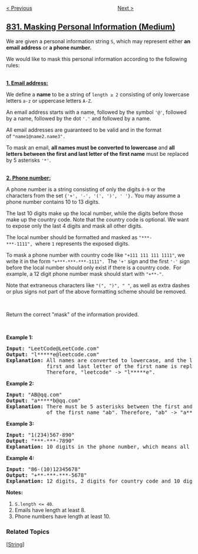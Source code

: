 <!--|This file generated by command(leetcode description); DO NOT EDIT.    |-->
<!--+----------------------------------------------------------------------+-->
<!--|@author    openset <openset.wang@gmail.com>                           |-->
<!--|@link      https://github.com/openset                                 |-->
<!--|@home      https://github.com/tonymontaro/leetcode-hints                        |-->
<!--+----------------------------------------------------------------------+-->

[< Previous](https://github.com/tonymontaro/leetcode-hints/tree/master/problems/positions-of-large-groups "Positions of Large Groups")
　　　　　　　　　　　　　　　　
[Next >](https://github.com/tonymontaro/leetcode-hints/tree/master/problems/flipping-an-image "Flipping an Image")

## [831. Masking Personal Information (Medium)](https://leetcode.com/problems/masking-personal-information "隐藏个人信息")

<p>We are given a&nbsp;personal information string <code>S</code>, which may represent&nbsp;either <strong>an email address</strong> or <strong>a phone number.</strong></p>

<p>We would like to mask this&nbsp;personal information according to the&nbsp;following rules:</p>

<p><br />
<u><strong>1. Email address:</strong></u></p>

<p>We define a&nbsp;<strong>name</strong> to be a string of <code>length &ge; 2</code> consisting&nbsp;of only lowercase letters&nbsp;<code>a-z</code> or uppercase&nbsp;letters&nbsp;<code>A-Z</code>.</p>

<p>An email address starts with a name, followed by the&nbsp;symbol <code>&#39;@&#39;</code>, followed by a name, followed by the&nbsp;dot&nbsp;<code>&#39;.&#39;</code>&nbsp;and&nbsp;followed by a name.&nbsp;</p>

<p>All email addresses are&nbsp;guaranteed to be valid and in the format of&nbsp;<code>&quot;name1@name2.name3&quot;.</code></p>

<p>To mask an email, <strong>all names must be converted to lowercase</strong> and <strong>all letters between the first and last letter of the first name</strong> must be replaced by 5 asterisks <code>&#39;*&#39;</code>.</p>

<p><br />
<u><strong>2. Phone number:</strong></u></p>

<p>A phone number is a string consisting of&nbsp;only the digits <code>0-9</code> or the characters from the set <code>{&#39;+&#39;, &#39;-&#39;, &#39;(&#39;, &#39;)&#39;, &#39;&nbsp;&#39;}.</code>&nbsp;You may assume a phone&nbsp;number contains&nbsp;10 to 13 digits.</p>

<p>The last 10 digits make up the local&nbsp;number, while the digits before those make up the country code. Note that&nbsp;the country code is optional. We want to expose only the last 4 digits&nbsp;and mask all other&nbsp;digits.</p>

<p>The local&nbsp;number&nbsp;should be formatted and masked as <code>&quot;***-***-1111&quot;,&nbsp;</code>where <code>1</code> represents the exposed digits.</p>

<p>To mask a phone number with country code like <code>&quot;+111 111 111 1111&quot;</code>, we write it in the form <code>&quot;+***-***-***-1111&quot;.</code>&nbsp; The <code>&#39;+&#39;</code>&nbsp;sign and the first <code>&#39;-&#39;</code>&nbsp;sign before the local number should only exist if there is a country code.&nbsp; For example, a 12 digit phone number mask&nbsp;should start&nbsp;with <code>&quot;+**-&quot;</code>.</p>

<p>Note that extraneous characters like <code>&quot;(&quot;, &quot;)&quot;, &quot; &quot;</code>, as well as&nbsp;extra dashes or plus signs not part of the above formatting scheme should be removed.</p>

<p>&nbsp;</p>

<p>Return the correct &quot;mask&quot; of the information provided.</p>

<p>&nbsp;</p>

<p><strong>Example 1:</strong></p>

<pre>
<strong>Input: </strong>&quot;LeetCode@LeetCode.com&quot;
<strong>Output: </strong>&quot;l*****e@leetcode.com&quot;
<strong>Explanation:&nbsp;</strong>All names are converted to lowercase, and the letters between the
&nbsp;            first and last letter of the first name is replaced by 5 asterisks.
&nbsp;            Therefore, &quot;leetcode&quot; -&gt; &quot;l*****e&quot;.
</pre>

<p><strong>Example 2:</strong></p>

<pre>
<strong>Input: </strong>&quot;AB@qq.com&quot;
<strong>Output: </strong>&quot;a*****b@qq.com&quot;
<strong>Explanation:&nbsp;</strong>There must be 5 asterisks between the first and last letter 
&nbsp;            of the first name &quot;ab&quot;. Therefore, &quot;ab&quot; -&gt; &quot;a*****b&quot;.
</pre>

<p><strong>Example 3:</strong></p>

<pre>
<strong>Input: </strong>&quot;1(234)567-890&quot;
<strong>Output: </strong>&quot;***-***-7890&quot;
<strong>Explanation:</strong>&nbsp;10 digits in the phone number, which means all digits make up the local number.
</pre>

<p><strong>Example 4:</strong></p>

<pre>
<strong>Input: </strong>&quot;86-(10)12345678&quot;
<strong>Output: </strong>&quot;+**-***-***-5678&quot;
<strong>Explanation:</strong>&nbsp;12 digits, 2 digits for country code and 10 digits for local number. 
</pre>

<p><strong>Notes:</strong></p>

<ol>
	<li><code>S.length&nbsp;&lt;=&nbsp;40</code>.</li>
	<li>Emails have length at least 8.</li>
	<li>Phone numbers have length at least 10.</li>
</ol>

### Related Topics
  [[String](https://github.com/tonymontaro/leetcode-hints/tree/master/tag/string/README.md)]
